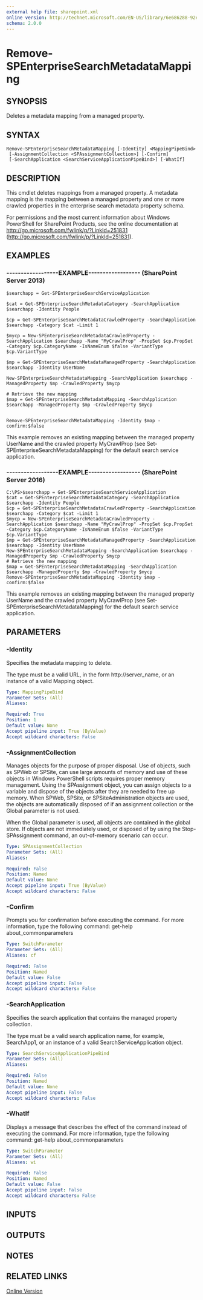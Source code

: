 ```yaml
---
external help file: sharepoint.xml
online version: http://technet.microsoft.com/EN-US/library/6e686288-92ec-447d-ae0d-506816d43119(Office.15).aspx
schema: 2.0.0
---
```


# Remove-SPEnterpriseSearchMetadataMapping

## SYNOPSIS
Deletes a metadata mapping from a managed property.

## SYNTAX

```
Remove-SPEnterpriseSearchMetadataMapping [-Identity] <MappingPipeBind>
 [-AssignmentCollection <SPAssignmentCollection>] [-Confirm]
 [-SearchApplication <SearchServiceApplicationPipeBind>] [-WhatIf]
```

## DESCRIPTION
This cmdlet deletes mappings from a managed property.
A metadata mapping is the mapping between a managed property and one or more crawled properties in the enterprise search metadata property schema.

For permissions and the most current information about Windows PowerShell for SharePoint Products, see the online documentation at http://go.microsoft.com/fwlink/p/?LinkId=251831 (http://go.microsoft.com/fwlink/p/?LinkId=251831).

## EXAMPLES

### ------------------EXAMPLE------------------ (SharePoint Server 2013)
```
$searchapp = Get-SPEnterpriseSearchServiceApplication

$cat = Get-SPEnterpriseSearchMetadataCategory -SearchApplication $searchapp -Identity People

$cp = Get-SPEnterpriseSearchMetadataCrawledProperty -SearchApplication $searchapp -Category $cat -Limit 1

$mycp = New-SPEnterpriseSearchMetadataCrawledProperty -SearchApplication $searchapp -Name "MyCrawlProp" -PropSet $cp.PropSet -Category $cp.CategoryName -IsNameEnum $false -VariantType $cp.VariantType

$mp = Get-SPEnterpriseSearchMetadataManagedProperty -SearchApplication $searchapp -Identity UserName

New-SPEnterpriseSearchMetadataMapping -SearchApplication $searchapp -ManagedProperty $mp -CrawledProperty $mycp

# Retrieve the new mapping
$map = Get-SPEnterpriseSearchMetadataMapping -SearchApplication $searchapp -ManagedProperty $mp -CrawledProperty $mycp


Remove-SPEnterpriseSearchMetadataMapping -Identity $map -confirm:$false
```

This example removes an existing mapping between the managed property UserName and the crawled property MyCrawlProp (see            Set-SPEnterpriseSearchMetadataMapping) for the default search service application.

### ------------------EXAMPLE------------------ (SharePoint Server 2016)
```
C:\PS>$searchapp = Get-SPEnterpriseSearchServiceApplication
$cat = Get-SPEnterpriseSearchMetadataCategory -SearchApplication $searchapp -Identity People 
$cp = Get-SPEnterpriseSearchMetadataCrawledProperty -SearchApplication $searchapp -Category $cat -Limit 1 
$mycp = New-SPEnterpriseSearchMetadataCrawledProperty -SearchApplication $searchapp -Name "MyCrawlProp" -PropSet $cp.PropSet -Category $cp.CategoryName -IsNameEnum $false -VariantType $cp.VariantType
$mp = Get-SPEnterpriseSearchMetadataManagedProperty -SearchApplication $searchapp -Identity UserName
New-SPEnterpriseSearchMetadataMapping -SearchApplication $searchapp -ManagedProperty $mp -CrawledProperty $mycp
# Retrieve the new mapping
$map = Get-SPEnterpriseSearchMetadataMapping -SearchApplication $searchapp -ManagedProperty $mp -CrawledProperty $mycp
Remove-SPEnterpriseSearchMetadataMapping -Identity $map -confirm:$false
```

This example removes an existing mapping between the managed property UserName and the crawled property MyCrawlProp (see Set-SPEnterpriseSearchMetadataMapping) for the default search service application.

## PARAMETERS

### -Identity
Specifies the metadata mapping to delete.

The type must be a valid URL, in the form http://server_name, or an instance of a valid Mapping object.

```yaml
Type: MappingPipeBind
Parameter Sets: (All)
Aliases: 

Required: True
Position: 1
Default value: None
Accept pipeline input: True (ByValue)
Accept wildcard characters: False
```

### -AssignmentCollection
Manages objects for the purpose of proper disposal.
Use of objects, such as SPWeb or SPSite, can use large amounts of memory and use of these objects in Windows PowerShell scripts requires proper memory management.
Using the SPAssignment object, you can assign objects to a variable and dispose of the objects after they are needed to free up memory.
When SPWeb, SPSite, or SPSiteAdministration objects are used, the objects are automatically disposed of if an assignment collection or the Global parameter is not used.

When the Global parameter is used, all objects are contained in the global store.
If objects are not immediately used, or disposed of by using the Stop-SPAssignment command, an out-of-memory scenario can occur.

```yaml
Type: SPAssignmentCollection
Parameter Sets: (All)
Aliases: 

Required: False
Position: Named
Default value: None
Accept pipeline input: True (ByValue)
Accept wildcard characters: False
```

### -Confirm
Prompts you for confirmation before executing the command.
For more information, type the following command: get-help about_commonparameters

```yaml
Type: SwitchParameter
Parameter Sets: (All)
Aliases: cf

Required: False
Position: Named
Default value: False
Accept pipeline input: False
Accept wildcard characters: False
```

### -SearchApplication
Specifies the search application that contains the managed property collection.

The type must be a valid search application name, for example, SearchApp1, or an instance of a valid SearchServiceApplication object.

```yaml
Type: SearchServiceApplicationPipeBind
Parameter Sets: (All)
Aliases: 

Required: False
Position: Named
Default value: None
Accept pipeline input: False
Accept wildcard characters: False
```

### -WhatIf
Displays a message that describes the effect of the command instead of executing the command.
For more information, type the following command: get-help about_commonparameters

```yaml
Type: SwitchParameter
Parameter Sets: (All)
Aliases: wi

Required: False
Position: Named
Default value: False
Accept pipeline input: False
Accept wildcard characters: False
```

## INPUTS

## OUTPUTS

## NOTES

## RELATED LINKS

[Online Version](http://technet.microsoft.com/EN-US/library/6e686288-92ec-447d-ae0d-506816d43119(Office.15).aspx)

